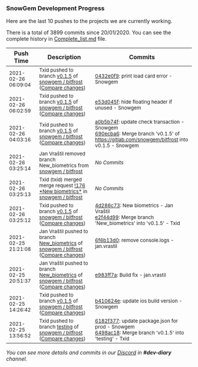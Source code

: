 
### SnowGem Development Progress

Here are the last 10 pushes to the projects we are currently working.

There is a total of 3899 commits since 20/01/2020. You can see the complete history in
 [Complete_list.md](Complete_list.md) file.

| Push Time | Description | Commits |
| --- | --- | --- |
| <sub>2021-02-26 06:09:04</sub> | <sub>Txid pushed to branch [v0\.1\.5](https://gitlab.com/snowgem/bitfrost/commits/v0.1.5) of [snowgem / bitfrost](https://gitlab.com/snowgem/bitfrost) ([Compare changes](https://gitlab.com/snowgem/bitfrost/compare/e53d045fe96cd9ad61699dc555fc6102fa349db8...0432e0f94ebc6e216f5a42ccbe5a37e6d55ca7f5))</sub> | <sub>[0432e0f9](https://gitlab.com/snowgem/bitfrost/-/commit/0432e0f94ebc6e216f5a42ccbe5a37e6d55ca7f5): print load card error - Snowgem</sub> |
| <sub>2021-02-26 06:02:59</sub> | <sub>Txid pushed to branch [v0\.1\.5](https://gitlab.com/snowgem/bitfrost/commits/v0.1.5) of [snowgem / bitfrost](https://gitlab.com/snowgem/bitfrost) ([Compare changes](https://gitlab.com/snowgem/bitfrost/compare/690ecba633781c348ad5746e8e18872479e74fe8...e53d045fe96cd9ad61699dc555fc6102fa349db8))</sub> | <sub>[e53d045f](https://gitlab.com/snowgem/bitfrost/-/commit/e53d045fe96cd9ad61699dc555fc6102fa349db8): hide floating header if unused - Snowgem</sub> |
| <sub>2021-02-26 04:03:16</sub> | <sub>Txid pushed to branch [v0\.1\.5](https://gitlab.com/snowgem/bitfrost/commits/v0.1.5) of [snowgem / bitfrost](https://gitlab.com/snowgem/bitfrost) ([Compare changes](https://gitlab.com/snowgem/bitfrost/compare/e2f44d998542e8301a4022600aa21e8a45e4e249...690ecba633781c348ad5746e8e18872479e74fe8))</sub> | <sub>[a0b5b74f](https://gitlab.com/snowgem/bitfrost/-/commit/a0b5b74f6ca733f2c55f04b11b025324814b667d): update check transaction - Snowgem<br>[690ecba6](https://gitlab.com/snowgem/bitfrost/-/commit/690ecba633781c348ad5746e8e18872479e74fe8): Merge branch 'v0.1.5' of https://gitlab.com/snowgem/bitfrost into v0.1.5 - Snowgem</sub> |
| <sub>2021-02-26 03:25:14</sub> | <sub>Jan Vraštil removed branch New_biometrics from [snowgem / bitfrost](https://gitlab.com/snowgem/bitfrost)</sub> | <sub>_No Commits_</sub> |
| <sub>2021-02-26 03:25:13</sub> | <sub>Txid (txid) merged merge request [\!176 \*New biometrics\*](https://gitlab.com/snowgem/bitfrost/-/merge_requests/176) in [snowgem / bitfrost](https://gitlab.com/snowgem/bitfrost)</sub> | <sub>_No Commits_</sub> |
| <sub>2021-02-26 03:25:12</sub> | <sub>Txid pushed to branch [v0\.1\.5](https://gitlab.com/snowgem/bitfrost/commits/v0.1.5) of [snowgem / bitfrost](https://gitlab.com/snowgem/bitfrost) ([Compare changes](https://gitlab.com/snowgem/bitfrost/compare/b410624e15ba35cb5443e3a701c3d0a053b7601c...e2f44d998542e8301a4022600aa21e8a45e4e249))</sub> | <sub>[4d286c73](https://gitlab.com/snowgem/bitfrost/-/commit/4d286c73bbf1766e3950338119d001f075176601): New biometrics - Jan Vraštil<br>[e2f44d99](https://gitlab.com/snowgem/bitfrost/-/commit/e2f44d998542e8301a4022600aa21e8a45e4e249): Merge branch 'New_biometrics' into 'v0.1.5' - Txid</sub> |
| <sub>2021-02-25 21:21:08</sub> | <sub>Jan Vraštil pushed to branch [New\_biometrics](https://gitlab.com/snowgem/bitfrost/commits/New_biometrics) of [snowgem / bitfrost](https://gitlab.com/snowgem/bitfrost) ([Compare changes](https://gitlab.com/snowgem/bitfrost/compare/e983ff7a4bc5ba3f8d9566c94202298315375413...6f6b13d0cc47417ac3c274f6334264564b668323))</sub> | <sub>[6f6b13d0](https://gitlab.com/snowgem/bitfrost/-/commit/6f6b13d0cc47417ac3c274f6334264564b668323): remove console.logs - jan.vrastil</sub> |
| <sub>2021-02-25 20:51:37</sub> | <sub>Jan Vraštil pushed to branch [New\_biometrics](https://gitlab.com/snowgem/bitfrost/commits/New_biometrics) of [snowgem / bitfrost](https://gitlab.com/snowgem/bitfrost) ([Compare changes](https://gitlab.com/snowgem/bitfrost/compare/3995745373160d88545317f9385d64613f5408aa...e983ff7a4bc5ba3f8d9566c94202298315375413))</sub> | <sub>[e983ff7a](https://gitlab.com/snowgem/bitfrost/-/commit/e983ff7a4bc5ba3f8d9566c94202298315375413): Build fix - jan.vrastil</sub> |
| <sub>2021-02-25 14:26:42</sub> | <sub>Txid pushed to branch [v0\.1\.5](https://gitlab.com/snowgem/bitfrost/commits/v0.1.5) of [snowgem / bitfrost](https://gitlab.com/snowgem/bitfrost) ([Compare changes](https://gitlab.com/snowgem/bitfrost/compare/6182f3775f3534dcb3afb6506e108b7f135a3f9a...b410624e15ba35cb5443e3a701c3d0a053b7601c))</sub> | <sub>[b410624e](https://gitlab.com/snowgem/bitfrost/-/commit/b410624e15ba35cb5443e3a701c3d0a053b7601c): update ios build version - Snowgem</sub> |
| <sub>2021-02-25 13:56:52</sub> | <sub>Txid pushed to branch [testing](https://gitlab.com/snowgem/bitfrost/commits/testing) of [snowgem / bitfrost](https://gitlab.com/snowgem/bitfrost) ([Compare changes](https://gitlab.com/snowgem/bitfrost/compare/3ab4f3b60bce8dca54efba1c68655a6125c8fd51...6498ac184273c7eae2a59ea3b0ac9ffc8304be76))</sub> | <sub>[6182f377](https://gitlab.com/snowgem/bitfrost/-/commit/6182f3775f3534dcb3afb6506e108b7f135a3f9a): update package.json for prod - Snowgem<br>[6498ac18](https://gitlab.com/snowgem/bitfrost/-/commit/6498ac184273c7eae2a59ea3b0ac9ffc8304be76): Merge branch 'v0.1.5' into 'testing' - Txid</sub> |

_You can see more details and commits in our [Discord](https://discord.gg/zumGnbg) in **#dev-diary** channel._
